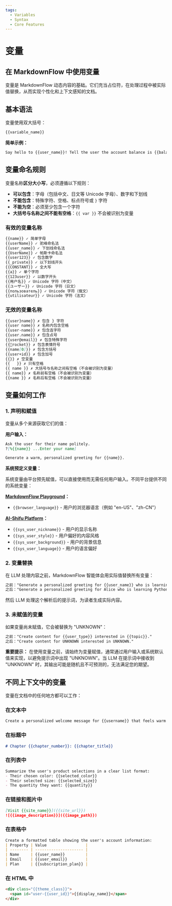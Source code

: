 ```yaml
---
tags:
  - Variables
  - Syntax
  - Core Features
---
```


# 变量

## 在 MarkdownFlow 中使用变量

变量是 MarkdownFlow 动态内容的基础。它们充当占位符，在处理过程中被实际值替换，从而实现个性化和上下文感知的文档。

## 基本语法

变量使用双大括号：

```markdown
{{variable_name}}
```

**简单示例：**

```markdown
Say hello to {{user_name}}! Tell the user the account balance is {{balance}}.
```

## 变量命名规则

变量名称**区分大小写**，必须遵循以下规则：

- **可以包含**：字母（包括中文、日文等 Unicode 字母）、数字和下划线
- **不能包含**：特殊字符、空格、标点符号或 `}` 字符
- **不能为空**：必须至少包含一个字符
- **大括号与名称之间不能有空格**：`{{ var }}` 不会被识别为变量

### 有效的变量名称

```markdown
{{name}} ✓ 简单字母
{{userName}} ✓ 驼峰命名法
{{user_name}} ✓ 下划线命名法
{{UserName}} ✓ 帕斯卡命名法
{{user123}} ✓ 包含数字
{{_private}} ✓ 以下划线开头
{{CONSTANT}} ✓ 全大写
{{a}} ✓ 单个字符
{{123user}} ✓ 以数字开头
{{用户名}} ✓ Unicode 字符（中文）
{{ユーザー}} ✓ Unicode 字符（日文）
{{пользователь}} ✓ Unicode 字符（俄文）
{{utilisateur}} ✓ Unicode 字符（法文）
```

### 无效的变量名称

```markdown
{{user}name}} ✗ 包含 } 字符
{{user name}} ✗ 名称内包含空格
{{user-name}} ✗ 包含连字符
{{user.name}} ✗ 包含点号
{{user@email}} ✗ 包含特殊字符
{{🚀rocket}} ✗ 包含表情符号
{{name[0]}} ✗ 包含方括号
{{user+id}} ✗ 包含加号
{{}} ✗ 空变量
{{   }} ✗ 只有空格
{{ name }} ✗ 大括号与名称之间有空格（不会被识别为变量）
{{ name}} ✗ 名称前有空格（不会被识别为变量）
{{name }} ✗ 名称后有空格（不会被识别为变量）
```

## 变量如何工作

### 1. 声明和赋值

变量从多个来源获取它们的值：

**用户输入：**

```markdown
Ask the user for their name politely.
?[%{{name}} ...Enter your name]

Generate a warm, personalized greeting for {{name}}.
```

**系统预定义变量：**

系统变量由平台预先赋值，可以直接使用而无需任何用户输入。不同平台提供不同的系统变量：

**[MarkdownFlow Playground](https://play.mdflow.run)：**

- `{{browser_language}}` - 用户的浏览器语言（例如 "en-US"、"zh-CN"）

**[AI-Shifu Platform](https://ai-shifu.com)：**

- `{{sys_user_nickname}}` - 用户的显示名称
- `{{sys_user_style}}` - 用户偏好的内容风格
- `{{sys_user_background}}` - 用户的背景信息
- `{{sys_user_language}}` - 用户的语言偏好

### 2. 变量替换

在 LLM 处理内容之前，MarkdownFlow 智能体会用实际值替换所有变量：

```markdown
之前："Generate a personalized greeting for {{user_name}} who is learning {{topic}} at {{level}} level."
之后："Generate a personalized greeting for Alice who is learning Python at beginner level."
```

然后 LLM 处理这个解析后的提示词，为读者生成实际内容。

### 3. 未赋值的变量

如果变量尚未赋值，它会被替换为 "UNKNOWN"：

```markdown
之前："Create content for {{user_type}} interested in {{topic}}."
之后："Create content for UNKNOWN interested in UNKNOWN."
```

**重要提示：** 在使用变量之前，请始终为变量赋值，通常通过用户输入或系统默认值来实现，以避免提示词中出现 "UNKNOWN"。当 LLM 在提示词中接收到 "UNKNOWN" 时，其输出可能是随机且不可预测的，无法满足您的期望。

## 不同上下文中的变量

变量在文档中的任何地方都可以工作：

### 在文本中

```markdown
Create a personalized welcome message for {{username}} that feels warm and familiar.
```

### 在标题中

```markdown
# Chapter {{chapter_number}}: {{chapter_title}}
```

### 在列表中

```markdown
Summarize the user's product selections in a clear list format:
- Their chosen color: {{selected_color}}
- Their selected size: {{selected_size}}  
- The quantity they want: {{quantity}}
```

### 在链接和图片中

```markdown
[Visit {{site_name}}]({{site_url}})
![{{image_description}}]({{image_path}})
```

### 在表格中

```markdown
Create a formatted table showing the user's account information:
| Property | Value                 |
| -------- | --------------------- |
| Name     | {{user_name}}         |
| Email    | {{user_email}}        |
| Plan     | {{subscription_plan}} |
```

### 在 HTML 中

```html
<div class="{{theme_class}}">
  <span id="user-{{user_id}}">{{display_name}}</span>
</div>
```
